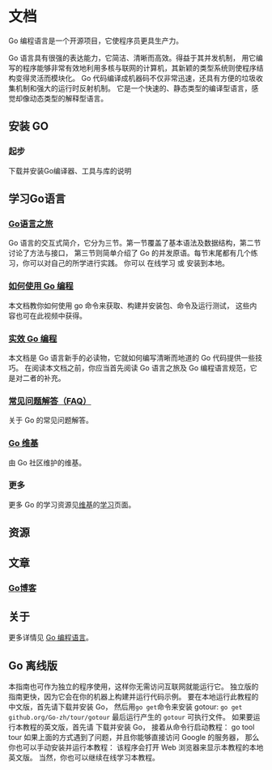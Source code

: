 # 文档

Go 编程语言是一个开源项目，它使程序员更具生产力。

Go 语言具有很强的表达能力，它简洁、清晰而高效。得益于其并发机制， 用它编写的程序能够非常有效地利用多核与联网的计算机，其新颖的类型系统则使程序结构变得灵活而模块化。 Go 代码编译成机器码不仅非常迅速，还具有方便的垃圾收集机制和强大的运行时反射机制。 它是一个快速的、静态类型的编译型语言，感觉却像动态类型的解释型语言。

## 安装 GO

### 起步

下载并安装Go编译器、工具与库的说明

## 学习Go语言

### [Go语言之旅](https://github.com/gnefiy/go-zh/blob/master/tour/directory.md)

Go 语言的交互式简介，它分为三节。第一节覆盖了基本语法及数据结构，第二节讨论了方法与接口， 第三节则简单介绍了 Go 的并发原语。每节末尾都有几个练习，你可以对自己的所学进行实践。 你可以 在线学习 或 安装到本地。

### [如何使用 Go 编程](https://go-zh.org/doc/code.html)

本文档教你如何使用 go 命令来获取、构建并安装包、命令及运行测试， 这些内容也可在此视频中获得。

### [实效 Go 编程](https://go-zh.org/doc/effective_go.html)

本文档是 Go 语言新手的必读物，它就如何编写清晰而地道的 Go 代码提供一些技巧。 在阅读本文档之前，你应当首先阅读 Go 语言之旅及 Go 编程语言规范，它是对二者的补充。

### [常见问题解答（FAQ）](https://go-zh.org/doc/faq)

关于 Go 的常见问题解答。

### [Go 维基](https://github.com/golang/go/wiki)

由 Go 社区维护的维基。

### 更多

更多 Go 的学习资源见[维基](https://github.com/golang/go/wiki)的[学习](https://github.com/golang/go/wiki/Learn)页面。

## 资源

## 文章

### [Go博客](https://blog.go-zh.org/)

## 关于
更多详情见 [Go 编程语言](https://go-zh.org/)。

## Go 离线版

本指南也可作为独立的程序使用，这样你无需访问互联网就能运行它。 独立版的指南更快，因为它会在你的机器上构建并运行代码示例。 要在本地运行此教程的中文版，首先请下载并安装 Go， 然后用`go get`命令来安装 gotour: `go get github.org/Go-zh/tour/gotour` 最后运行产生的 `gotour` 可执行文件。 如果要运行本教程的英文版，首先请 下载并安装 Go， 接着从命令行启动教程： go tool tour 如果上面的方式遇到了问题，并且你能够直接访问 Google 的服务器， 那么你也可以手动安装并运行本教程： 该程序会打开 Web 浏览器来显示本教程的本地英文版。 当然，你也可以继续在线学习本教程。
